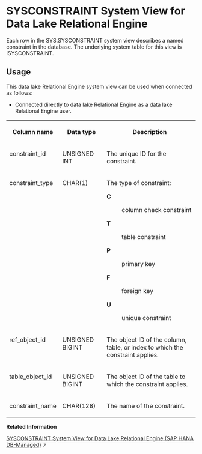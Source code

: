<!-- loio3be757ac6c5f1014ace0e4235b05fb2d -->

# SYSCONSTRAINT System View for Data Lake Relational Engine

Each row in the SYS.SYSCONSTRAINT system view describes a named constraint in the database. The underlying system table for this view is ISYSCONSTRAINT.



<a name="loio3be757ac6c5f1014ace0e4235b05fb2d__section_bg3_c2q_b4b"/>

## Usage

This data lake Relational Engine system view can be used when connected as follows:

-   Connected directly to data lake Relational Engine as a data lake Relational Engine user.




<table>
<tr>
<th valign="top">

Column name

</th>
<th valign="top">

Data type

</th>
<th valign="top">

Description

</th>
</tr>
<tr>
<td valign="top">

constraint\_id

</td>
<td valign="top">

UNSIGNED INT

</td>
<td valign="top">

The unique ID for the constraint.

</td>
</tr>
<tr>
<td valign="top">

constraint\_type

</td>
<td valign="top">

CHAR\(1\)

</td>
<td valign="top">

The type of constraint:


<dl>
<dt><b>

C

</b></dt>
<dd>

column check constraint



</dd><dt><b>

T

</b></dt>
<dd>

table constraint



</dd><dt><b>

P

</b></dt>
<dd>

primary key



</dd><dt><b>

F

</b></dt>
<dd>

foreign key



</dd><dt><b>

U

</b></dt>
<dd>

unique constraint



</dd>
</dl>



</td>
</tr>
<tr>
<td valign="top">

ref\_object\_id

</td>
<td valign="top">

UNSIGNED BIGINT

</td>
<td valign="top">

The object ID of the column, table, or index to which the constraint applies.

</td>
</tr>
<tr>
<td valign="top">

table\_object\_id

</td>
<td valign="top">

UNSIGNED BIGINT

</td>
<td valign="top">

The object ID of the table to which the constraint applies.

</td>
</tr>
<tr>
<td valign="top">

constraint\_name

</td>
<td valign="top">

CHAR\(128\)

</td>
<td valign="top">

The name of the constraint.

</td>
</tr>
</table>

**Related Information**  


[SYSCONSTRAINT System View for Data Lake Relational Engine (SAP HANA DB-Managed)](https://help.sap.com/viewer/a898e08b84f21015969fa437e89860c8/2024_3_QRC/en-US/7f6192e6d8db4a6da37fb888e0afcd62.html "Each row in the SYS.SYSCONSTRAINT system view describes a named constraint in the database. The underlying system table for this view is ISYSCONSTRAINT.") :arrow_upper_right:

